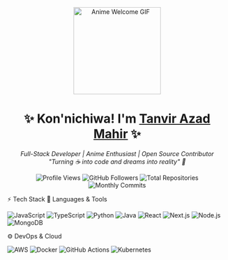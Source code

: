 <!-- Header with Anime GIF -->
<div align="center">
  <img src="https://media.giphy.com/media/v1.Y2lkPTc5MGI3NjExcDZtY2M2d3R0bWx0Z3B4Y3FjYzV6cGJmY2R6eWx4eWZ5a2V5dCZlcD12MV9pbnRlcm5hbF9naWZfYnlfaWQmY3Q9cw/xT5LMHxhOfscxPfIfm/giphy.gif" width="200" height="200" alt="Anime Welcome GIF"/>
  
  <!-- Animated Typing Text -->
  <h1>✨ Kon'nichiwa! I'm <a href="https://yourportfolio.com">Tanvir Azad Mahir</a> ✨</h1>
  
  <!-- Subtitle with emojis -->
  <p>
    <em>
      Full-Stack Developer | Anime Enthusiast | Open Source Contributor<br/>
      "Turning ☕ into code and dreams into reality" 🚀
    </em>
  </p>
  
  <!-- Dynamic Badges -->
  <p>
    <img src="https://komarev.com/ghpvc/?username=yourusername&color=ff69b4&style=flat-square" alt="Profile Views"/>
    <img src="https://img.shields.io/github/followers/yourusername?label=Follow&style=social" alt="GitHub Followers"/>
    <img src="https://badges.pufler.dev/repos/yourusername?color=blueviolet" alt="Total Repositories"/>
    <img src="https://badges.pufler.dev/commits/monthly/yourusername" alt="Monthly Commits"/>
  </p>
</div>

⚡ Tech Stack
🧰 Languages & Tools
<p> <img src="https://img.shields.io/badge/JavaScript-F7DF1E?logo=javascript&logoColor=black" alt="JavaScript"/> <img src="https://img.shields.io/badge/TypeScript-3178C6?logo=typescript&logoColor=white" alt="TypeScript"/> <img src="https://img.shields.io/badge/Python-3776AB?logo=python&logoColor=white" alt="Python"/> <img src="https://img.shields.io/badge/Java-007396?logo=java&logoColor=white" alt="Java"/> <img src="https://img.shields.io/badge/React-61DAFB?logo=react&logoColor=black" alt="React"/> <img src="https://img.shields.io/badge/Next.js-000000?logo=next.js&logoColor=white" alt="Next.js"/> <img src="https://img.shields.io/badge/Node.js-339933?logo=node.js&logoColor=white" alt="Node.js"/> <img src="https://img.shields.io/badge/MongoDB-47A248?logo=mongodb&logoColor=white" alt="MongoDB"/> </p>
⚙️ DevOps & Cloud
<p> <img src="https://img.shields.io/badge/AWS-232F3E?logo=amazon-aws&logoColor=white" alt="AWS"/> <img src="https://img.shields.io/badge/Docker-2496ED?logo=docker&logoColor=white" alt="Docker"/> <img src="https://img.shields.io/badge/GitHub_Actions-2088FF?logo=github-actions&logoColor=white" alt="GitHub Actions"/> <img src="https://img.shields.io/badge/Kubernetes-326CE5?logo=kubernetes&logoColor=white" alt="Kubernetes"/> </p>
